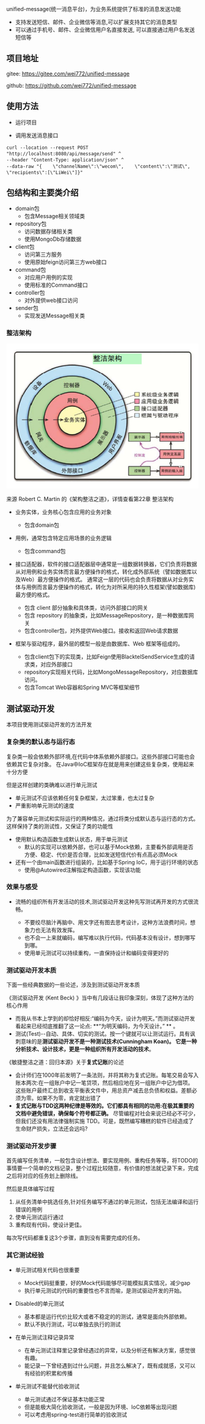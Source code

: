 unified-message(统一消息平台)，为业务系统提供了标准的消息发送功能

* 支持发送短信、邮件、企业微信等消息,可以扩展支持其它的消息类型
* 可以通过手机号、邮件、企业微信用户名直接发送, 可以直接通过用户名发送短信等

## 项目地址

gitee:  https://gitee.com/wei772/unified-message

github: https://github.com/wei772/unified-message

## 使用方法

* 运行项目

* 调用发送消息接口

```curl-windows
curl --location --request POST "http://localhost:8080/api/message/send" ^
--header "Content-Type: application/json" ^
--data-raw "{    \"channelName\":\"wecom\",    \"content\":\"测试\",    \"recipients\":[\"LiWei\"]}"
```

## 包结构和主要类介绍

* domain包
    * 包含Message相关领域类
* repository包
    * 访问数据存储相关类
    * 使用MongoDb存储数据
* client包
    * 访问第三方服务
    * 使用原始feign访问第三方web接口
* command包
    * 对应用户用例的实现
    * 使用标准的Command接口
* controller包
    * 对外提供web接口访问
* sender包
    * 实现发送Message相关类

### 整洁架构

![整洁架构](clean_architecture.png)

来源 Robert C. Martin 的《架构整洁之道》，详情查看第22章 整洁架构

* 业务实体，业务核心包含应用的业务对象
    * 包含domain包

* 用例，通常包含特定应用场景的业务逻辑
    * 包含command包

* 接口适配器，软件的接口适配器层中通常是一组数据转换器，它们负责将数据从对用例和业务实体而言最方便操作的格式，转化成外部系统（譬如数据库以及Web）最方便操作的格式。
  通常这一层的代码也会负责将数据从对业务实体与用例而言最方便操作的格式，转化为对所采用的持久性框架(譬如数据库)最方便的格式。

    * 包含 client 部分抽象和具体类，访问外部接口的网关
    * 包含 repository 的抽象类，比如MessageRepository，是一种数据库网关
    * 包含controller包，对外提供Web接口。接收和返回Web请求数据

* 框架与驱动程序，最外层的模型一般是由数据库、Web 框架等组成的。
    * 包含client包下的实现类，比如Feign使用BlacktelSendService生成的请求类，对应外部接口
    * repository实现相关代码，比如MongoMessageRepository，对应数据库访问。
    * 包含Tomcat Web容器和Spring MVC等框架细节

## 测试驱动开发

本项目使用测试驱动开发的方法开发

### 复杂类的默认态与运行态

复杂类一般会依赖外部环境,在代码中体系依赖外部接口。这些外部接口可能也会依赖其它复杂对象。
在Java中IoC框架存在就是用来创建这些复杂类，使用起来十分方便

但是这样创建的类确难以进行单元测试

* 单元测试不应该依赖任何复杂框架，太过笨重，也太过复杂
* 严重影响单元测试的速度

为了兼容单元测试和实际运行的两种情况，通过将类分成默认态与运行态的方式。这样保持了类的测试性，又保证了类的功能性

* 使用默认构造函数生成默认状态，用于单元测试
    * 默认的实现可以依赖外部，也可以基于Mock依赖，主要看外部调用是否方便、稳定、代价是否合理，比如发送短信代价有点高必须Mock
* 还有一个由main函数进行组装的，比如基于Spring IoC，用于运行环境的状态
    * 使用@Autowired注解指定构造函数，实现该功能

### 效果与感受

* 流畅的组织所有开发活动的技术,测试驱动开发这种先写测试再开发的方式很流畅。

    * 不要绞尽脑汁再脑中、用文字还有图去思考设计，这种方法浪费时间，想象力也无法有效发挥。
    * 也不会一上来就编码，编写难以执行代码，代码基本没有设计，想到哪写到哪。
    * 使用单元测试可以持续重构，一直保持设计和编码变得更好的

### 测试驱动开发本质

下面一些经典数据的一些论述，涉及到测试驱动开发本质

《测试驱动开发 (Kent Beck) 》当中有几段话让我印象深刻，体现了这种方法的核心作用

* 而我从书本上学到的却恰好相反:“编码为今天，设计为明天。”而测试驱动开发看起来已经彻底推翻了这一论点: **“为明天编码，为今天设计。”
  ** 。
* 测试(Test)--自动、具体、切实的测试。按一个键就可以让测试运行。具有讽刺意味的是**测试驱动开发不是一种测试技术(Cunningham
  Koan)。 它是一种分析技术、设计技术，更是一种组织所有开发活动的技术**。

《敏捷整洁之道：回归本源》关于**复式记账**的论述

* 会计师们在1000年前发明了一条法则，并将其称为复式记账。每笔交易会写入账本两次:在一组账户中记一笔贷项，然后相应地在另一组账户中记为借项。
  这些账户最终汇总到收支平衡表文件中，用总资产减去总负债和权益。差额必须为零。如果不为零，肯定就出错了
* **复式记账与TDD这两种纪律是等效的。它们都具有相同的功用:在极其重要的文档中避免错误，确保每个符号都正确。**
  尽管编程对社会来说已经必不可少，
  但我们还没有用法律强制实施 TDD。可是，既然编写糟糕的软件已经造成了生命财产损失，立法还会远吗?

### 测试驱动开发步骤

首先编写任务清单，一般包含设计想法、要实现用例、重构任务等等，将TODO的事情要一个简单的文档记录，整个过程比较随意，有价值的想法就记录下来，完成之后将对应的任务划上删除线。

然后是具体编写过程

1. 从任务清单中挑选任务,针对任务编写不通过的单元测试，包括无法编译和运行错误的用例
2. 使单元测试运行通过
3. 重构现有代码，使设计更佳。

每次写代码都重复这3个步骤，直到没有需要完成的任务。

### 其它测试经验

* 单元测试相关代码也很重要
    * Mock代码挺重要，好的Mock代码能够尽可能模拟真实情况，减少gap
    * 执行单元测试的代码的重要性也不言而喻，是测试驱动开发的开始。

* Disabled的单元测试
    * 基本都是运行代价比较大或者不稳定的的测试，通常是面向外部依赖。
    * 默认不执行测试，可以单独去执行的测试

* 在单元测试注释记录异常
    * 在单元测试注释里记录曾经遇过的异常，以及分析还有解决方案，感觉很有趣。
    * 能记录一下曾经遇到过什么问题，并且怎么解决了，既有成就感，又可以有经验的积累和传播

* 单元测试不能替代验收测试
    * 单元测试通过不保证基本功能正常
    * 但是能极大简化验收测试，一般是因为环境、IoC依赖等出现问题
    * 可以考虑用spring-test进行简单的验收测试

  























